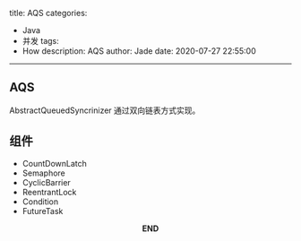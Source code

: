 title: AQS
categories:
  - Java
  - 并发
tags:
  - How
description: AQS
author: Jade
date: 2020-07-27 22:55:00
---
## AQS
AbstractQueuedSyncrinizer
通过双向链表方式实现。

## 组件
- CountDownLatch
- Semaphore
- CyclicBarrier
- ReentrantLock
- Condition
- FutureTask




<p style="text-align: center"><strong>END</strong></p>